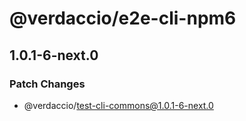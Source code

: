 # @verdaccio/e2e-cli-npm6

## 1.0.1-6-next.0
### Patch Changes

  - @verdaccio/test-cli-commons@1.0.1-6-next.0
